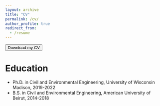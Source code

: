 ```yaml
---
layout: archive
title: "CV"
permalink: /cv/
author_profile: true
redirect_from:
  - /resume
---
```


<button onclick="window.location.href='../files/CV.pdf';"> Download my CV</button>

Education
======
* Ph.D. in Civil and Environmental Engineering, University of Wisconsin Madison, 2019-2022
* B.S. in Civil and Environmental Engineering, American University of Beirut, 2014-2018
